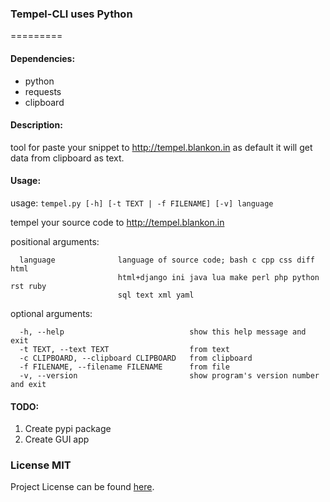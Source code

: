 ### Tempel-CLI uses Python
=========
#### Dependencies:
* python
* requests  
* clipboard  
  
#### Description:  
tool for paste your snippet to http://tempel.blankon.in as default it will get data from clipboard as text.  

#### Usage:

usage: `tempel.py [-h] [-t TEXT | -f FILENAME] [-v] language`

tempel your source code to http://tempel.blankon.in

positional arguments:  
```
  language              language of source code; bash c cpp css diff html
                        html+django ini java lua make perl php python rst ruby
                        sql text xml yaml  
```

optional arguments:  
```
  -h, --help            				show this help message and exit  
  -t TEXT, --text TEXT  				from text  
  -c CLIPBOARD, --clipboard CLIPBOARD   from clipboard  
  -f FILENAME, --filename FILENAME      from file  
  -v, --version         				show program's version number and exit  
```

#### TODO:  
1. Create pypi package  
2. Create GUI app  

### License MIT
Project License can be found [here](LICENSE.md).
